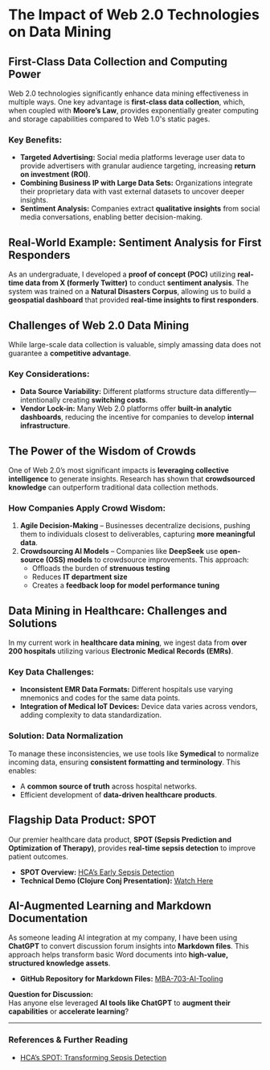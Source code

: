 # The Impact of Web 2.0 Technologies on Data Mining

## **First-Class Data Collection and Computing Power**
Web 2.0 technologies significantly enhance data mining effectiveness in multiple ways. One key advantage is **first-class data collection**, which, when coupled with **Moore’s Law**, provides exponentially greater computing and storage capabilities compared to Web 1.0's static pages.

### **Key Benefits:**
- **Targeted Advertising:** Social media platforms leverage user data to provide advertisers with granular audience targeting, increasing **return on investment (ROI)**.
- **Combining Business IP with Large Data Sets:** Organizations integrate their proprietary data with vast external datasets to uncover deeper insights.
- **Sentiment Analysis:** Companies extract **qualitative insights** from social media conversations, enabling better decision-making.

## **Real-World Example: Sentiment Analysis for First Responders**
As an undergraduate, I developed a **proof of concept (POC)** utilizing **real-time data from X (formerly Twitter)** to conduct **sentiment analysis**. The system was trained on a **Natural Disasters Corpus**, allowing us to build a **geospatial dashboard** that provided **real-time insights to first responders**.

## **Challenges of Web 2.0 Data Mining**
While large-scale data collection is valuable, simply amassing data does not guarantee a **competitive advantage**. 

### **Key Considerations:**
- **Data Source Variability:** Different platforms structure data differently—intentionally creating **switching costs**.
- **Vendor Lock-in:** Many Web 2.0 platforms offer **built-in analytic dashboards**, reducing the incentive for companies to develop **internal infrastructure**.

## **The Power of the Wisdom of Crowds**
One of Web 2.0’s most significant impacts is **leveraging collective intelligence** to generate insights. Research has shown that **crowdsourced knowledge** can outperform traditional data collection methods.

### **How Companies Apply Crowd Wisdom:**
1. **Agile Decision-Making** – Businesses decentralize decisions, pushing them to individuals closest to deliverables, capturing **more meaningful data**.
2. **Crowdsourcing AI Models** – Companies like **DeepSeek** use **open-source (OSS) models** to crowdsource improvements. This approach:
   - Offloads the burden of **strenuous testing**
   - Reduces **IT department size**
   - Creates a **feedback loop for model performance tuning**

## **Data Mining in Healthcare: Challenges and Solutions**
In my current work in **healthcare data mining**, we ingest data from **over 200 hospitals** utilizing various **Electronic Medical Records (EMRs)**.

### **Key Data Challenges:**
- **Inconsistent EMR Data Formats:** Different hospitals use varying mnemonics and codes for the same data points.
- **Integration of Medical IoT Devices:** Device data varies across vendors, adding complexity to data standardization.

### **Solution: Data Normalization**
To manage these inconsistencies, we use tools like **Symedical** to normalize incoming data, ensuring **consistent formatting and terminology**. This enables:
- A **common source of truth** across hospital networks.
- Efficient development of **data-driven healthcare products**.

## **Flagship Data Product: SPOT**
Our premier healthcare data product, **SPOT (Sepsis Prediction and Optimization of Therapy)**, provides **real-time sepsis detection** to improve patient outcomes.

- **SPOT Overview:** [HCA’s Early Sepsis Detection](https://hcahealthcaretoday.com/2018/09/10/spot-how-hca-is-sniffing-out-sepsis-early/)
- **Technical Demo (Clojure Conj Presentation):** [Watch Here](https://www.youtube.com/watch?v=wllhUfFmI2A)

## **AI-Augmented Learning and Markdown Documentation**
As someone leading AI integration at my company, I have been using **ChatGPT** to convert discussion forum insights into **Markdown files**. This approach helps transform basic Word documents into **high-value, structured knowledge assets**.

- **GitHub Repository for Markdown Files:** [MBA-703-AI-Tooling](https://github.com/jpvance123/MBA-703-AI-Tooling)

**Question for Discussion:**  
Has anyone else leveraged **AI tools like ChatGPT** to **augment their capabilities** or **accelerate learning**?

---

### **References & Further Reading**
- [HCA’s SPOT: Transforming Sepsis Detection](https://hcahealthcaretoday.com/2018/09/10/spot-how-hca-is-sniffing-out-sepsis-early/)